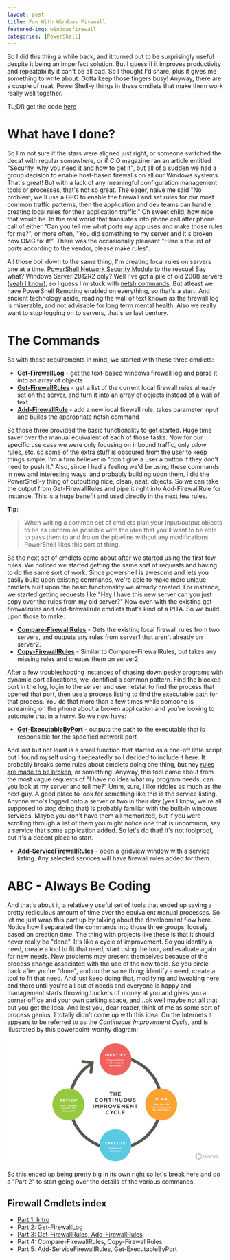 ```yaml
---
layout: post
title: Fun With Windows Firewall
featured-img: windowsfirewall
categories: [PowerShell]
---
```

So I did this thing a while back, and it turned out to be surprisingly useful despite it being an imperfect solution.  But I guess if it improves productivity and repeatability it can't be all bad.  So I thought I'd share, plus it gives me something to write about.  Gotta keep those fingers busy!  Anyway, there are a couple of neat, PowerShell-y things in these cmdlets that make them work really well together.

TL;DR get the code [here](https://github.com/murrahjm/misc-scripts/tree/master/WindowsFirewallcommands)

# What have I done?

So I'm not sure if the stars were aligned just right, or someone switched the decaf with regular somewhere, or if CIO magazine ran an article entitled "Security, why you need it and how to get it", but all of a sudden we had a group decision to enable host-based firewalls on all our Windows systems.  That's great!  But with a lack of any meaningful configuration management tools or processes, that's not so great.  The eager, naive me said "No problem, we'll use a GPO to enable the firewall and set rules for our most common traffic patterns, then the application and dev teams can handle creating local rules for their application traffic."  Oh sweet child, how nice that would be.  In the real world that translates into phone call after phone call of either "Can you tell me what ports my app uses and make those rules for me?", or more often, "You did something to my server and it's broken now OMG fix it!".  There was the occasionally pleasant "Here's the list of ports according to the vendor, please make rules".

All those boil down to the same thing, I'm creating local rules on servers one at a time.  [PowerShell Network Security Module](https://technet.microsoft.com/en-us/library/jj554906(v=wps.630).aspx) to the rescue!  Say what?  Windows Server 2012R2 only?  Well I've got a pile of old 2008 servers ([yeah I know](https://support.microsoft.com/en-us/lifecycle/search?alpha=windows%20server%202008)), so I guess I'm stuck with [netsh commands](https://technet.microsoft.com/en-us/library/dd734783(v=ws.10).aspx).  But atleast we have PowerShell Remoting enabled on everything, so that's a start.  And ancient technology aside, reading the wall of text known as the firewall log is miserable, and not advisable for long term mental health.  Also we really want to stop logging on to servers, that's so last century.

# The Commands

So with those requirements in mind, we started with these three cmdlets:

* __[Get-FirewallLog](https://github.com/murrahjm/misc-scripts/blob/master/WindowsFirewallcommands/Get-FirewallLog.ps1)__ - get the text-based windows firewall log and parse it into an array of objects
* __[Get-FirewallRules](https://github.com/murrahjm/misc-scripts/blob/master/WindowsFirewallcommands/Get-FirewallRules.ps1)__ - get a list of the current local firewall rules already set on the server, and turn it into an array of objects instead of a wall of text.
* __[Add-FirewallRule](https://github.com/murrahjm/misc-scripts/blob/master/WindowsFirewallcommands/Add-FirewallRule.ps1)__ - add a new local firewall rule.  takes parameter input and builds the appropriate netsh command

So those three provided the basic functionality to get started.  Huge time saver over the manual equivalent of each of those tasks.  Now for our specific use case we were only focusing on inbound traffic, only _allow_ rules, etc. so some of the extra stuff is obscured from the user to keep things simple.  I'm a firm believer in "don't give a user a button if they don't need to push it."  Also, since I had a feeling we'd be using these commands in new and interesting ways, and probably building upon them, I did the PowerShell-y thing of outputting nice, clean, neat, objects.  So we can take the output from Get-FirewallRules and pipe it right into Add-FirewallRule for instance.  This is a huge benefit and used directly in the next few rules.

__Tip__:
> When writing a common set of cmdlets plan your input/output objects to be as uniform as possible with the idea that you'll want to be able to pass them to and fro on the pipeline without any modifications.  PowerShell likes this sort of thing.

So the next set of cmdlets came about after we started using the first few rules.  We noticed we started getting the same sort of requests and having to do the same sort of work.  Since powershell is awesome and lets you easily build upon existing commands, we're able to make more unique cmdlets built upon the basic functionality we already created.  For instance, we started getting requests like "Hey I have this new server can you just copy over the rules from my old server?"  Now even with the existing get-firewallrules and add-firewallrule cmdlets that's kind of a PITA.  So we build upon those to make:

* __[Compare-FirewallRules](https://github.com/murrahjm/misc-scripts/blob/master/WindowsFirewallcommands/Compare-FirewallRules.ps1)__ - Gets the existing local firewall rules from two servers, and outputs any rules from server1 that aren't already on server2.
* __[Copy-FirewallRules](https://github.com/murrahjm/misc-scripts/blob/master/WindowsFirewallcommands/Copy-FirewallRules.ps1)__ - Similar to Compare-FirewallRules, but takes any missing rules and creates them on server2

After a few troubleshooting instances of chasing down pesky programs with dynamic port allocations, we identified a common pattern.  Find the blocked port in the log, login to the server and use netstat to find the process that opened that port, then use a process listing to find the executable path for that process.  You do that more than a few times while someone is screaming on the phone about a broken application and you're looking to automate that in a hurry.  So we now have:

* __[Get-ExecutableByPort](https://github.com/murrahjm/misc-scripts/blob/master/WindowsFirewallcommands/Get-ExecutablebyPort.ps1)__ - outputs the path to the executable that is responsible for the specified network port

And last but not least is a small function that started as a one-off little script, but I found myself using it repeatedly so I decided to include it here.  It probably breaks some rules about cmdlets doing one thing, but hey [rules are made to be broken](http://amazing-creature.blogspot.com/2014/07/these-25-animals-prove-that-rules-are.html#.Wb-87CiGNaQ), or something.  Anyway, this tool came about from the most vague requests of "I have no idea what my program needs, can you look at my server and tell me?"  Umm, sure, I like riddles as much as the next guy.  A good place to look for something like this is the service listing.  Anyone who's logged onto a server or two in their day (yes I know, we're all supposed to stop doing that) is probably familiar with the built-in windows services.  Maybe you don't have them all memorized, but if you were scrolling through a list of them you might notice one that is uncommon, say a service that some application added.  So let's do that!  It's not foolproof, but it's a decent place to start.

* __[Add-ServiceFirewallRules](https://github.com/murrahjm/misc-scripts/blob/master/WindowsFirewallcommands/add-servicefirewallrules.ps1)__ - open a gridview window with a service listing.  Any selected services will have firewall rules added for them.

# ABC - Always Be Coding

And that's about it, a relatively useful set of tools that ended up saving a pretty rediculous amount of time over the equivalent manual processes.  So let me just wrap this part up by talking about the development flow here.  Notice how I separated the commands into those three groups, loosely based on creation time.  The thing with projects like these is that it should never really be "done".  It's like a cycle of improvement.  So you identify a need, create a tool to fit that need, start using the tool, and evaluate again for new needs.  New problems may present themselves because of the process change associated with the use of the new tools.  So you circle back after you're "done", and do the same thing; identify a need, create a tool to fit that need.  And just keep doing that, modifying and tweaking here and there until you're all out of needs and everyone is happy and management starts throwing buckets of money at you and gives you a corner office and your own parking space, and...ok well maybe not all that but you get the idea.  And lest you, dear reader, think of me as some sort of process genius, I totally didn't come up with this idea.  On the Internets it appears to be referred to as the *Continuous Improvement Cycle*, and is illustrated by this powerpoint-worthy diagram:

[![Just keep turning](/assets/img/posts/WindowsFirewall/Continuous_improvement_compressed@2x.jpg)](https://leankit.com/learn/kanban/continuous-improvement/)

So this ended up being pretty big in its own right so let's break here and do a "Part 2" to start going over the details of the various commands.

## Firewall Cmdlets index

* [Part 1: Intro](/Fun-With-Windows-Firewall)
* [Part 2: Get-FirewallLog](/Fun-With-Windows-Firewall-pt2)
* [Part 3: Get-FirewallRules, Add-FirewallRules](/Fun-With-Windows-Firewall-pt3)
* Part 4: Compare-FirewallRules, Copy-FirewallRules
* Part 5: Add-ServiceFirewallRules, Get-ExecutableByPort
